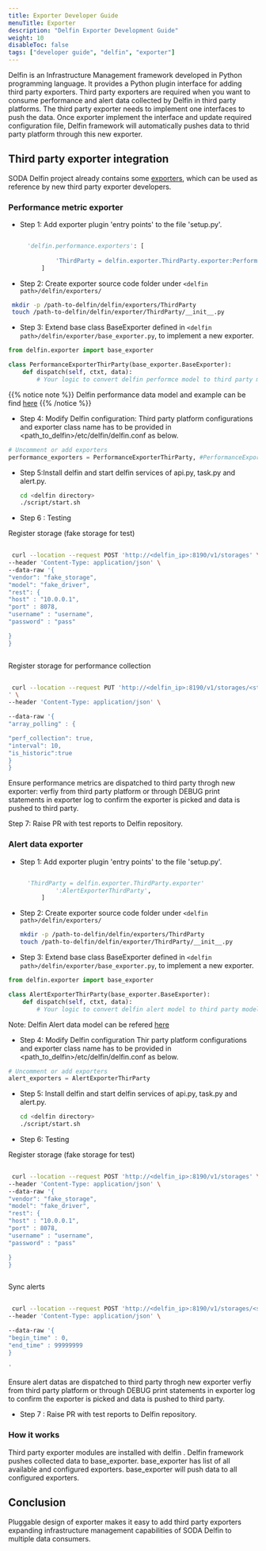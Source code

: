 ```yaml
---
title: Exporter Developer Guide
menuTitle: Exporter 
description: "Delfin Exporter Development Guide"
weight: 10
disableToc: false
tags: ["developer guide", "delfin", "exporter"]
---
```




Delfin is an Infrastructure Management framework developed in Python programming language. It provides a Python plugin interface for adding third party exporters.
Third party exporters are required when you want to consume  performance and alert data collected by Delfin in third party platforms. The third party exporter needs to implement one interfaces to push the data. Once exporter implement the interface and update required configuration file, Delfin framework will automatically pushes data to thrid party platform through this new exporter.



## Third party exporter integration

SODA Delfin project already contains some [exporters](https://github.com/sodafoundation/delfin/tree/master/delfin/exporter), which can be used as reference by new third party exporter developers.



### Performance metric exporter

* Step 1: Add exporter plugin 'entry points' to the file 'setup.py'.

  ```python

    'delfin.performance.exporters': [
            
            'ThirdParty = delfin.exporter.ThirdParty.exporter:PerformanceExporterThirdParty'
        ]

  ```

* Step 2: Create exporter source code folder under `<delfin path>/delfin/exporters/`

 ```bash
  mkdir -p /path-to-delfin/delfin/exporters/ThirdParty
  touch /path-to-delfin/delfin/exporter/ThirdParty/__init__.py
  ```


* Step 3: Extend base class BaseExporter defined in `<delfin path>/delfin/exporter/base_exporter.py`, to implement a new exporter.

```python
from delfin.exporter import base_exporter

class PerformanceExporterThirParty(base_exporter.BaseExporter):
    def dispatch(self, ctxt, data):
        # Your logic to convert delfin performce model to third party model goes here 

  ```

{{% notice note %}}
Delfin performance data model and example can be find [here](https://github.com/sodafoundation/architecture-analysis/blob/master/arch-design/delfin/PerfomanceMontoringDesign.md#data-model)
{{% /notice %}}

* Step 4: Modify Delfin  configuration:
Third party platform configurations and exporter class name has to be provided in <path_to_delfin>/etc/delfin/delfin.conf as below.

```python
# Uncomment or add exporters
performance_exporters = PerformanceExporterThirParty, #PerformanceExporterPrometheus, PerformanceExporterKafka

  ```

* Step 5:Install delfin and start delfin services of api.py, task.py and alert.py.

  ```bash
  cd <delfin directory>
  ./script/start.sh

  ```
* Step 6 : Testing

Register storage (fake storage for test)

 ```bash
  
  curl --location --request POST 'http://<delfin_ip>:8190/v1/storages' \
--header 'Content-Type: application/json' \
--data-raw '{
"vendor": "fake_storage",
"model": "fake_driver",
"rest": {
"host" : "10.0.0.1",
"port" : 8078,
"username" : "username",
"password" : "pass"

}
}



  ```

Register storage for performance collection

 ```bash
  
  curl --location --request PUT 'http://<delfin_ip>:8190/v1/storages/<storage_id>/metrics-config
' \
--header 'Content-Type: application/json' \

--data-raw '{
"array_polling" : {

"perf_collection": true,
"interval": 10,
"is_historic":true
}
}

  ```
Ensure performance metrics are dispatched to third party throgh new exporter: 
verfiy from third party platform or through DEBUG print statements in exporter log to confirm the exporter is picked and data is pushed to third party.

Step 7: Raise PR with test reports to Delfin repository.

### Alert data exporter

* Step 1: Add exporter plugin 'entry points' to the file 'setup.py'.

  ```python

    'ThirdParty = delfin.exporter.ThirdParty.exporter'
            ':AlertExporterThirdParty',
        ]

  ```

* Step 2: Create exporter source code folder under `<delfin path>/delfin/exporters/`

  ```bash
  mkdir -p /path-to-delfin/delfin/exporters/ThirdParty
  touch /path-to-delfin/delfin/exporter/ThirdParty/__init__.py
  ```

* Step 3: Extend base class BaseExporter defined in `<delfin path>/delfin/exporter/base_exporter.py`, to implement a new exporter.


```python
from delfin.exporter import base_exporter

class AlertExporterThirParty(base_exporter.BaseExporter):
    def dispatch(self, ctxt, data):
        # Your logic to convert delfin alert model to third party model goes here 

  ```

Note:  Delfin Alert data model can be refered [here](https://github.com/sodafoundation/architecture-analysis/blob/8549aa6ca5bf7296dedbba7b62ef63e0550a83f2/specs/SIM/alert_manager/SODA_AlertManagerDesign.md#data-model)

* Step 4: Modify Delfin configuration
Thir party platform configurations and exporter class name has to be provided in <path_to_delfin>/etc/delfin/delfin.conf as below.

```python
# Uncomment or add exporters
alert_exporters = AlertExporterThirParty

  ```

* Step 5: Install delfin and start delfin services of api.py, task.py and alert.py.

  ```bash
  cd <delfin directory>
  ./script/start.sh

  ```

* Step 6: Testing

Register storage (fake storage for test)

 ```bash
  
  curl --location --request POST 'http://<delfin_ip>:8190/v1/storages' \
--header 'Content-Type: application/json' \
--data-raw '{
"vendor": "fake_storage",
"model": "fake_driver",
"rest": {
"host" : "10.0.0.1",
"port" : 8078,
"username" : "username",
"password" : "pass"

}
}



  ```
 Sync alerts 

 ```bash
  
  curl --location --request POST 'http://<delfin_ip>:8190/v1/storages/<storage_id>/alerts/sync' \
--header 'Content-Type: application/json' \

--data-raw '{
"begin_time" : 0,
"end_time" : 99999999
}

'
  ```
  
 Ensure alert datas are dispatched to third party throgh new exporter
verfiy from third party platform or through DEBUG print statements in exporter log to confirm the exporter is picked and data is pushed to third party.

* Step 7 : Raise PR with test reports to Delfin repository.

### How it works

Third party exporter modules are installed with delfin . Delfin framework pushes collected data to base_exporter. base_exporter has list of all available and configured exporters. base_exporter will push data to all configured exporters.

## Conclusion

Pluggable design of exporter makes it easy to add third party exporters expanding infrastructure management capabilities of SODA Delfin to multiple data consumers.
